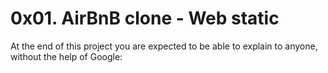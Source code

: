 # 0x01. AirBnB clone - Web static
At the end of this project you are expected to be able to explain to anyone, without the help of Google:
